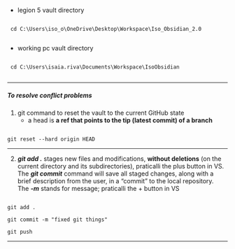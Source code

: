 - legion 5 vault directory
```console

 cd C:\Users\iso_o\OneDrive\Desktop\Workspace\Iso_Obsidian_2.0
 
```
- working pc vault directory
```console

 cd C:\Users\isaia.riva\Documents\Workspace\IsoObsidian
 
```
----
##### To resolve conflict problems
1. git command to reset the vault to the current GitHub state
	- a head is **a ref that points to the tip (latest commit) of a branch**
```console

git reset --hard origin HEAD

```
---
2. ***git add .*** stages new files and modifications, **without deletions** (on the current directory and its subdirectories), praticalli the plus button in VS. The ***git commit*** command will save all staged changes, along with a brief description from the user, in a “commit” to the local repository. The ***-m*** stands for message; praticalli the + button in VS
```console

git add .

git commit -m "fixed git things"

git push

```
---